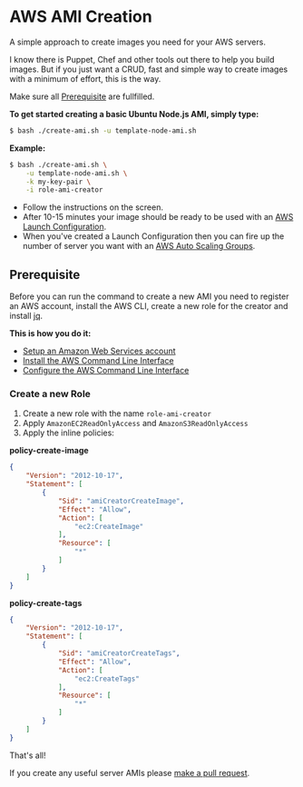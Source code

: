 # AWS AMI Creation

A simple approach to create images you need for your AWS servers.

I know there is Puppet, Chef and other tools out there to help you build images. 
But if you just want a CRUD, fast and simple way to create images with a minimum of effort,
this is the way.

Make sure all [Prerequisite](#user-content-prerequisite) are fullfilled.

__To get started creating a basic Ubuntu Node.js AMI, simply type:__
```bash
$ bash ./create-ami.sh -u template-node-ami.sh
```

__Example:__
```bash
$ bash ./create-ami.sh \
    -u template-node-ami.sh \
    -k my-key-pair \
    -i role-ami-creator
```


* Follow the instructions on the screen.
* After 10-15 minutes your image should be ready to be used with an [AWS Launch Configuration](launch-configuration.md).
* When you've created a Launch Configuration then you can fire up the number of server you want with an [AWS Auto Scaling Groups](auto-scaling-group.md).


## Prerequisite

Before you can run the command to create a new AMI you need to register an AWS account, 
install the AWS CLI, create a new role for the creator and install [jq](https://stedolan.github.io/jq/download/).
 
__This is how you do it:__
* [Setup an Amazon Web Services account](https://aws.amazon.com/)
* [Install the AWS Command Line Interface](http://docs.aws.amazon.com/cli/latest/userguide/installing.html)
* [Configure the AWS Command Line Interface](http://docs.aws.amazon.com/cli/latest/userguide/cli-chap-getting-started.html)


### Create a new Role

1. Create a new role with the name `role-ami-creator`
2. Apply `AmazonEC2ReadOnlyAccess` and `AmazonS3ReadOnlyAccess`
3. Apply the inline policies:

__policy-create-image__
```json
{
    "Version": "2012-10-17",
    "Statement": [
        {
            "Sid": "amiCreatorCreateImage",
            "Effect": "Allow",
            "Action": [
                "ec2:CreateImage"
            ],
            "Resource": [
                "*"
            ]
        }
    ]
}
```

__policy-create-tags__
```json
{
    "Version": "2012-10-17",
    "Statement": [
        {
            "Sid": "amiCreatorCreateTags",
            "Effect": "Allow",
            "Action": [
                "ec2:CreateTags"
            ],
            "Resource": [
                "*"
            ]
        }
    ]
}
```

That's all!

If you create any useful server AMIs please [make a pull request](https://help.github.com/articles/creating-a-pull-request/).

